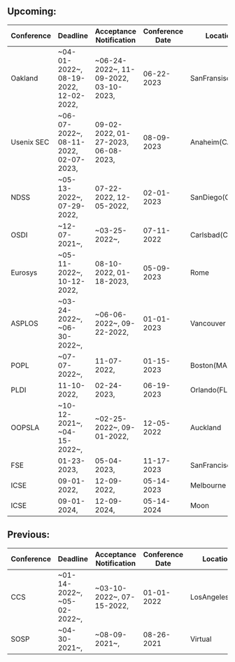 ## Upcoming:
| Conference | Deadline | Acceptance Notification | Conference Date | Location |
| --- | --- | --- | --- | --- |
| Oakland | ~04-01-2022~, 08-19-2022, 12-02-2022,  | ~06-24-2022~, 11-09-2022, 03-10-2023,  | 06-22-2023 | SanFransisco(CA) | 
| Usenix SEC | ~06-07-2022~, 08-11-2022, 02-07-2023,  | 09-02-2022, 01-27-2023, 06-08-2023,  | 08-09-2023 | Anaheim(CA) | 
| NDSS | ~05-13-2022~, 07-29-2022,  | 07-22-2022, 12-05-2022,  | 02-01-2023 | SanDiego(CA) | 
| OSDI | ~12-07-2021~,  | ~03-25-2022~,  | 07-11-2022 | Carlsbad(CA) | 
| Eurosys | ~05-11-2022~, 10-12-2022,  | 08-10-2022, 01-18-2023,  | 05-09-2023 | Rome | 
| ASPLOS | ~03-24-2022~, ~06-30-2022~,  | ~06-06-2022~, 09-22-2022,  | 01-01-2023 | Vancouver | 
| POPL | ~07-07-2022~,  | 11-07-2022,  | 01-15-2023 | Boston(MA) | 
| PLDI | 11-10-2022,  | 02-24-2023,  | 06-19-2023 | Orlando(FL) | 
| OOPSLA | ~10-12-2021~, ~04-15-2022~,  | ~02-25-2022~, 09-01-2022,  | 12-05-2022 | Auckland | 
| FSE | 01-23-2023,  | 05-04-2023,  | 11-17-2023 | SanFrancisco(CA) | 
| ICSE | 09-01-2022,  | 12-09-2022,  | 05-14-2023 | Melbourne | 
| ICSE | 09-01-2024,  | 12-09-2024,  | 05-14-2024 | Moon | 

## Previous:
| Conference | Deadline | Acceptance Notification | Conference Date | Location |
| --- | --- | --- | --- | --- |
| CCS | ~01-14-2022~, ~05-02-2022~,  | ~03-10-2022~, 07-15-2022,  | 01-01-2022 | LosAngeles(CA)|
| SOSP | ~04-30-2021~,  | ~08-09-2021~,  | 08-26-2021 | Virtual|
